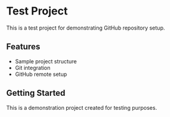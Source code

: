 # Test Project

This is a test project for demonstrating GitHub repository setup.

## Features
- Sample project structure
- Git integration
- GitHub remote setup

## Getting Started
This is a demonstration project created for testing purposes.